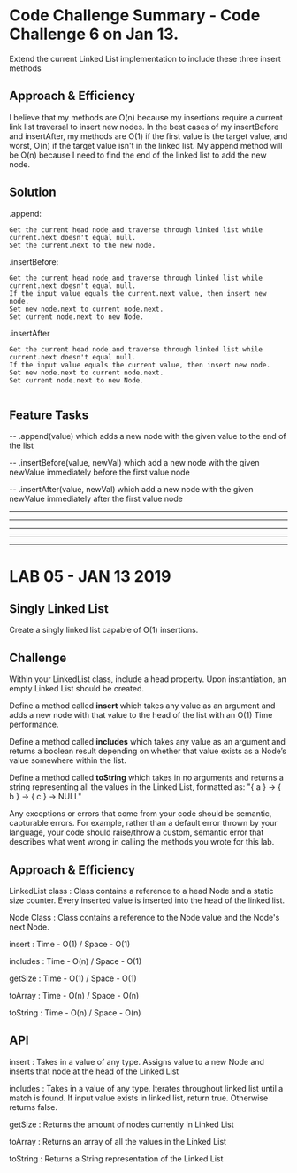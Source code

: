 # Code Challenge Summary - Code Challenge 6 on Jan 13. 

Extend the current Linked List implementation to include these three insert methods

## Approach & Efficiency
I believe that my methods are O(n) because my insertions require a current link list traversal to insert new nodes.  In the best cases of my insertBefore and insertAfter, my methods are O(1) if the first value is the target value, and worst, O(n) if the target value isn't in the linked list.  My append method will be O(n) because I need to find the end of the linked list to add the new node. 

## Solution
.append:

    Get the current head node and traverse through linked list while current.next doesn't equal null.
    Set the current.next to the new node.
.insertBefore:

    Get the current head node and traverse through linked list while current.next doesn't equal null.
    If the input value equals the current.next value, then insert new node.
    Set new node.next to current node.next.
    Set current node.next to new Node.
.insertAfter

    Get the current head node and traverse through linked list while current.next doesn't equal null.
    If the input value equals the current value, then insert new node.
    Set new node.next to current node.next.
    Set current node.next to new Node.


![]()

## Feature Tasks
-- .append(value) which adds a new node with the given value to the end of the list

-- .insertBefore(value, newVal) which add a new node with the given newValue immediately before the first value node

-- .insertAfter(value, newVal) which add a new node with the given newValue immediately after the first value node

---
---
---
---
---


# LAB 05 - JAN 13 2019

## Singly Linked List
Create a singly linked list capable of O(1) insertions.  


## Challenge
Within your LinkedList class, include a head property. Upon instantiation, an empty Linked List should be created.

Define a method called **insert** which takes any value as an argument and adds a new node with that value to the head of the list with an O(1) Time performance.

Define a method called **includes** which takes any value as an argument and returns a boolean result depending on whether that value exists as a Node’s value somewhere within the list.

Define a method called **toString** which takes in no arguments and returns a string representing all the values in the Linked List, formatted as:
"{ a } -> { b } -> { c } -> NULL"

Any exceptions or errors that come from your code should be semantic, capturable errors. For example, rather than a default error thrown by your language, your code should raise/throw a custom, semantic error that describes what went wrong in calling the methods you wrote for this lab.

## Approach & Efficiency

LinkedList class :  Class contains a reference to a head Node and a static size counter.  Every inserted value is inserted into the head of the linked list.

Node Class       :  Class contains a reference to the Node value and the Node's next Node.

insert   : Time - O(1) / Space - O(1)

includes : Time - O(n) / Space - O(1)

getSize  : Time - O(1) / Space - O(1)

toArray  : Time - O(n) / Space - O(n)

toString : Time - O(n) / Space - O(n)

## API
<!-- Description of each method publicly available to your Linked List -->
insert     : Takes in a value of any type.  Assigns value to a new Node and inserts that node at the head of the Linked List

includes   : Takes in a value of any type.  Iterates throughout linked list until a match is found.  If input value exists in linked list, return true.  Otherwise returns false.

getSize    : Returns the amount of nodes currently in Linked List

toArray    : Returns an array of all the values in the Linked List

toString   : Returns a String representation of the Linked List

